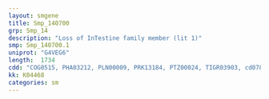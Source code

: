 ```yaml
---
layout: smgene
title: Smp_140700
grp: Smp_14
description: "Loss of InTestine family member (lit 1)"
smp: Smp_140700.1
uniprot: "G4VEG6"
length:  1734
cdd: "COG0515, PHA03212, PLN00009, PRK13184, PTZ00024, TIGR03903, cd07853, cl21453, pfam00069, smart00220"
kk: K04468
categories: sm
---
```

